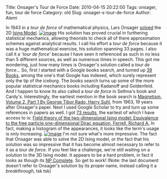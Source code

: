 Title: Onsager's Tour de Force
Date: 2010-04-15 20:22:00
Tags: onsager, fun, tour de force
Category: old
Slug: onsager-s-tour-de-force
Author: Alemi


In 1943 in a *tour de force* of mathematical physics, Lars Onsager
[solved](http://prola.aps.org/abstract/PR/v65/i3-4/p117_1) the 2D [Ising
Model](http://en.wikipedia.org/wiki/Ising_model).
[![image](http://1.bp.blogspot.com/_YOjDhtygcuA/S8esZ-lw1aI/AAAAAAAAAJw/2UTC_JAHg1Q/s320/onsager.jpg)](http://1.bp.blogspot.com/_YOjDhtygcuA/S8esZ-lw1aI/AAAAAAAAAJw/2UTC_JAHg1Q/s1600/onsager.jpg)
His solution has proved crucial in furthering statistical mechanics,
allowing theorists to check all of there approximation schemes against
analytical results. I call his effort a *tour de force* because it was a
huge mathematical exercise, his solution spanning 33 pages. I also call
it a '*tour de force*' because I have seen it referenced as such in no
less than 5 different sources, as well as numerous times in speech. This
got me wondering, just how many times is Onsager's solution called a
*tour de force*... So, first I started with a Google books search, and
turned up [39
Books](http://www.google.com/search?q=%22tour%20de%20force%22%20onsager%20ising&num=30&hl=en&newwindow=1&safe=off&tbo=s&tbs=bks:1&ei=HaTHS_qSNYa0lQer-8jEAQ&sa=X&oi=tool&resnum=0&ct=tlink&ved=0CDAQpwU4Hg),
among the one's that Google has indexed, which surely represent only the
tip of the iceburg. The books search turns up some of the more popular
statistical mechanics books including Kadanoff and Goldenfeld. And I
happen to know its also called a *tour de force* in Sethna's book and
Cardy's. Interestingly, the earliest mention in the book search is
[Magnetism, Volume 2, Part 1 By George Tibor Rado, Harry
Suhl](http://books.google.com/books?ei=HaTHS_qSNYa0lQer-8jEAQ&ct=result&id=McHvAAAAMAAJ&dq=%22tour+de+force%22+onsager+ising&q=%22tour+de+force%22#search_anchor),
from 1963, 19 years after Onsager's paper. Next I used Google Scholar to
try and turn up some references in papers as well. I got [73
results](http://scholar.google.com/scholar?hl=en&q=%22tour+de+force%22+onsager+ising&btnG=Search&as_sdt=20000000000&as_ylo=&as_vis=0),
the earliest of which I have access to is: [Field theory of the
two-dimensional Ising model: Equivalence to the free particle
one-dimensional Dirac equation, Ferrell, Richard
A.](http://adsabs.harvard.edu/abs/1973JSP.....8..265F) In fact, making a
histogram of the appearances, it looks like the term's usage is only
increasing.
[![image](http://4.bp.blogspot.com/_YOjDhtygcuA/S8epu8Hr4yI/AAAAAAAAAJo/SH2qQktvO-g/s320/onsager.png)](http://4.bp.blogspot.com/_YOjDhtygcuA/S8epu8Hr4yI/AAAAAAAAAJo/SH2qQktvO-g/s1600/onsager.png)
I'm not sure what's more impressive. The fact that Onsager was able to
solve the 2D Ising model, or the fact that his solution was so
impressive that it has become almost necessary to refer to it as a *tour
de force*. If you feel like a challenge, we're still waiting on a
solution to the 3D Ising model. It appears to be a hard problem, in fact
it looks as though its [NP
Complete](https://docs.google.com/viewer?url=http://www.siam.org/pdf/news/654.pdf).
So get to work! (Note: the last document doesn't refer to Onsager's
solution by its proper name, instead calling it a *breakthrough*, tsk
tsk)
